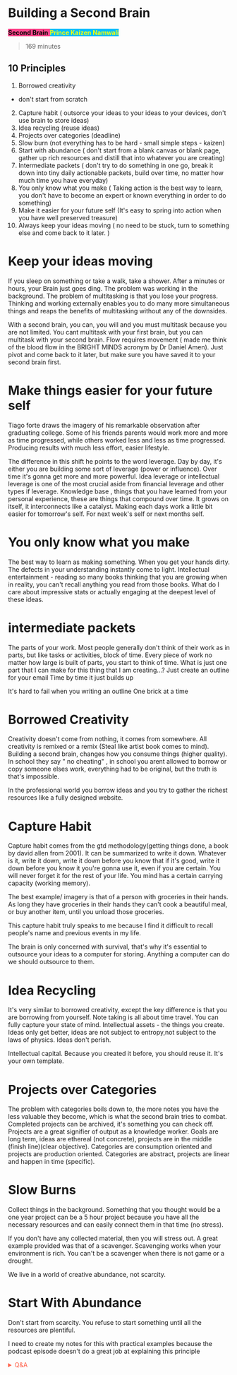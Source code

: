 # Building a Second Brain

<span style='background-color:#ff468b;'><span style='color:#000000;'>**Second Brain**</span> <span style='background-color:#00bfff;'><span style='color:#ffff00;'>**Prince Kaizen Namwali**</span>

> 169 minutes


## 10 Principles
1. Borrowed creativity
- don't start from scratch
2. Capture habit ( outsorce your ideas to your ideas to your devices, don't use brain to store ideas)
3. Idea recycling (reuse ideas)
4. Projects over categories (deadline)
5. Slow burn (not everything has to be hard - small simple steps - kaizen)
6. Start with abundance ( don't start from a blank canvas or blank page, gather up rich resources and distill that into whatever you are creating)
7. Intermediate packets ( don't try to do something in one go, break it down into tiny daily actionable packets, build over time, no matter how much time you have everyday)
8. You only know what you make ( Taking action is the best way to learn, you don't have to become an expert or known everything in order to do something)
9. Make it easier for your future self (It's easy to spring into action when you have well preserved treasure)
10. Always keep your ideas moving ( no need to be stuck, turn to something else and come back to it later. )

# Keep your ideas moving
If you sleep on something or take a walk, take a shower. After a minutes or hours, your Brain just goes ding. The problem was working in the background.
The problem of multitasking is that you lose your progress. Thinking and working externally enables you to do many more simultaneous things and reaps the benefits of multitasking without any of the downsides. 

With a second brain, you can, you will and you must multitask because you are not limited. You cant multitask with your first brain, but you can multitask with your second brain.  Flow requires movement ( made me think of the blood flow in the BRIGHT MINDS acronym by Dr Daniel Amen). Just pivot and come back to it later, but make sure you have saved it to your second brain first. 

# Make things easier for your future self
Tiago forte draws the imagery of his remarkable observation after graduating college. Some of his friends parents would work more and more as time progressed, while others worked less and less as time progressed. 
Producing results with much less effort, easier lifestyle. 

The difference in this shift he points to the word leverage.  Day by day, it's either you are building some sort of leverage (power or influence). Over time it's gonna get more and more powerful. Idea leverage or intellectual leverage is one of the most crucial aside from financial leverage and other types if leverage. Knowledge base , things that you have learned from your personal experience, these are things that compound over time. It grows on itself, it interconnects like a catalyst. Making each days work a little bit easier for tomorrow's self. For next week's self or next months self. 

# You only know what you make

The best way to learn as making something. When you get your hands dirty. The defects in your understanding instantly come to light.
Intellectual entertainment - reading so many books thinking that you are growing when in reality, you can't recall anything you read from those books. What do I care about impressive stats or actually engaging at the deepest level of these ideas. 

# intermediate packets
The parts of your work. Most people generally don't think of their work as in parts, but like tasks or activities, block of time. 
Every piece of work no matter how large is built of parts, you start to think of time. What is just one part that I can  make for this thing that I am creating...?
Just create an outline for your email
Time by time it just builds up

It's hard to fail when you writing an outline
One brick at a time

# Borrowed Creativity
Creativity doesn't come from nothing, it comes from somewhere. All creativity is remixed or a remix (Steal like artist book comes to mind). 
Building a second brain, changes how you consume things (higher quality). 
In school they say " no cheating" , in school you arent allowed to borrow or copy someone elses work, everything had to be original, but the truth is that's impossible. 

In the professional world you borrow ideas and you try to gather the richest resources like a fully designed website.

# Capture Habit
Capture habit comes from the gtd methodology(getting things done, a book by david allen from 2001). It can be summarized to write it down. Whatever is it, write it down, write it down before you know that if it's good, write it down before you know it you're gonna use it, even if you are certain. You will never forget it for the rest of your life. You mind has a certain carrying capacity (working memory). 

The best example/ imagery is that of a person with groceries in their hands. As long they have groceries in their hands they can't cook a beautiful meal, or buy another item, until you unload those groceries. 

This capture habit truly speaks to me because I find it difficult to recall people's name and previous events in my life.

The brain is only concerned with survival, that's why it's essential to outsource your ideas to a computer for storing. Anything a computer can do we should outsource to them.

# Idea Recycling

It's very similar to borrowed creativity, except the key difference is that you are borrowing from yourself. Note taking is all about time travel. You can fully capture your state of mind. Intellectual assets - the things you create. 
Ideas only get better, ideas are not subject to entropy,not subject to the laws of physics. Ideas don't perish. 

Intellectual capital. Because you created it before, you should reuse it. It's your own template. 

# Projects over Categories

The problem with categories boils down to, the more notes you have the less valuable they become, which is what the second brain tries to combat. Completed projects can be archived, it's something you can check off. Projects are a great signifier of output as a knowledge worker. Goals are long term, ideas are ethereal (not concrete), projects are in the middle (finish line)(clear objective). Categories are consumption oriented and projects are production oriented. Categories are abstract, projects are linear and happen in time (specific). 

# Slow Burns

Collect things in the background. 
Something that you thought would be a one year project can be a 5 hour project because you have all the necessary resources and can easily connect them in that time (no stress). 

If you don't have any collected material, then you will stress out. 
A great example provided was that of a scavenger. 
Scavenging works when your environment is rich. You can't be a scavenger when there is not game or a drought. 

We live in a world of creative abundance, not scarcity. 

# Start With Abundance

Don't start from scarcity. You refuse to start something until all the resources are plentiful. 

I need to create my notes for this with practical examples because the podcast episode doesn't do a great job at explaining this principle



<!-- Prince Kaizen Namwali -->

<span style='color:#ff5d46;'>

<details markdown='1'><summary>Q&A</summary>

![](https://i.redd.it/1ctpb8dor8w61.png)

</details>

</span>
